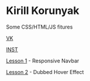 # Kirill Korunyak


Some CSS/HTML/JS fitures


[VK]( https://vk.com/faceless_3 "vk")


[INST]( https://www.instagram.com/__face1ess__ "My in]stagram")

[Lesson 1](https://no-name-px.github.io/L1%20Responsive%20NavBar/) - Responsive Navbar

[Lesson 2](https://no-name-px.github.io/L2%20Dubbed%20Hover%20Effect/) - Dubbed Hover Effect

